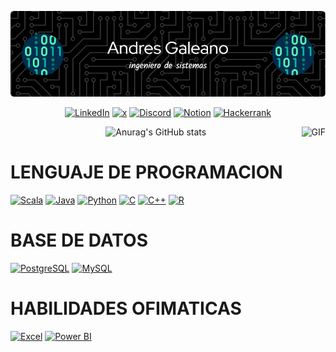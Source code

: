 ![Banner de andres](2.png)


<div align=center>
  
[![LinkedIn](https://img.shields.io/badge/LinkedIn-%230077B5.svg?&style=for-the-badge&logo=linkedin&logoColor=white)](www.linkedin.com/in/andres-felipe-galeano-tellez-a7285a250)
[![x](https://img.shields.io/badge/Twitter-%231DA1F2.svg?&style=for-the-badge&logo=twitter&logoColor=white)](TU_ENLACE_A_TWITTER)
[![Discord](https://img.shields.io/badge/Discord-%237289DA.svg?&style=for-the-badge&logo=discord&logoColor=white)](ENLACE_A_TU_SERVIDOR_DE_DISCORD)
[![Notion](https://img.shields.io/badge/Notion-%23000000.svg?&style=for-the-badge&logo=notion&logoColor=white)](https://mrchangretta.notion.site/MENU-c1640825fff544efaaf5db647d054bcb?pvs=4)
[![Hackerrank](https://img.shields.io/badge/Hackerrank-%232EC866.svg?&style=for-the-badge&logo=hackerrank&logoColor=white)](https://www.hackerrank.com/profile/andresfelipegt70)

</div>

<div align=center>
  
![Anurag's GitHub stats](https://github-readme-stats.vercel.app/api?username=Zanyllect58&show_icons=true&theme=transparent)
<img align="right" height="200px" alt="GIF" src="https://media.giphy.com/media/v1.Y2lkPTc5MGI3NjExYnM1ajJldnl5N3N1MjU3cHJpdHY1aXYyOGM2eTF1YThuOGFscnZ5bSZlcD12MV9pbnRlcm5hbF9naWZfYnlfaWQmY3Q9cw/HN6GLlUsMvue652b2w/giphy.gif" />


</div>


# LENGUAJE DE PROGRAMACION 

[![Scala](https://img.shields.io/badge/Scala-%23DC322F.svg?&style=for-the-badge&logo=scala&logoColor=white)](ENLACE_A_TU_PAGINA_O_REPOSITORIO_DE_SCALA)
[![Java](https://img.shields.io/badge/Java-%23ED8B00.svg?&style=for-the-badge&logo=java&logoColor=white)](ENLACE_A_TU_PAGINA_O_REPOSITORIO_DE_JAVA)
[![Python](https://img.shields.io/badge/Python-%233776AB.svg?&style=for-the-badge&logo=python&logoColor=white)](ENLACE_A_TU_PAGINA_O_REPOSITORIO_DE_PYTHON)
[![C](https://img.shields.io/badge/C-%2300599C.svg?&style=for-the-badge&logo=c&logoColor=white)](ENLACE_A_TU_PAGINA_O_REPOSITORIO_DE_C)
[![C++](https://img.shields.io/badge/C++-%2300599C.svg?&style=for-the-badge&logo=c%2B%2B&logoColor=white)](ENLACE_A_TU_PAGINA_O_REPOSITORIO_DE_CPP)
[![R](https://img.shields.io/badge/R-%23276DC3.svg?&style=for-the-badge&logo=r&logoColor=white)](ENLACE_A_TU_PAGINA_O_REPOSITORIO_DE_R)



# BASE DE DATOS

[![PostgreSQL](https://img.shields.io/badge/PostgreSQL-%23336791.svg?&style=for-the-badge&logo=postgresql&logoColor=white)](ENLACE_A_TU_PAGINA_O_REPOSITORIO_DE_POSTGRESQL)
[![MySQL](https://img.shields.io/badge/MySQL-%234479A1.svg?&style=for-the-badge&logo=mysql&logoColor=white)](ENLACE_A_TU_PAGINA_O_REPOSITORIO_DE_MYSQL)


# HABILIDADES OFIMATICAS

[![Excel](https://img.shields.io/badge/Excel-%23217346.svg?&style=for-the-badge&logo=microsoft-excel&logoColor=white)](ENLACE_A_TU_PAGINA_O_REPOSITORIO_DE_EXCEL)
[![Power BI](https://img.shields.io/badge/Power_BI-%23F2C811.svg?&style=for-the-badge&logo=power-bi&logoColor=white)](ENLACE_A_TU_PAGINA_O_REPOSITORIO_DE_POWER_BI)










